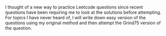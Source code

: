 I thought of a new way to practice Leetcode questions since recent questions have been requiring me to look at the solutions before attempting. For topics I have never heard of, I will 
write down easy version of the questions using my original method and then attempt the Grind75 version of the question.